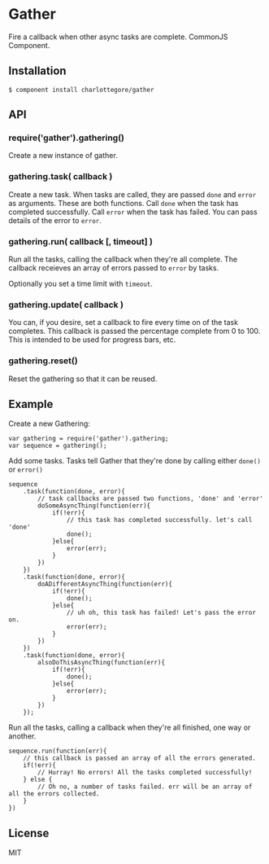 
# Gather

  Fire a callback when other async tasks are complete. CommonJS Component.

## Installation

    $ component install charlottegore/gather

## API

### require('gather').gathering()

Create a new instance of gather. 

### gathering.task( callback )

Create a new task. When tasks are called, they are passed `done` and `error` as arguments. These are both functions. Call `done` when the task has completed successfully. Call `error` when the task has failed. You can pass details of the error to `error`.

### gathering.run( callback [, timeout] )

Run all the tasks, calling the callback when they're all complete. The callback receieves an array of errors passed to `error` by tasks.

Optionally you set a time limit with `timeout`.

### gathering.update( callback )

You can, if you desire, set a callback to fire every time on of the task completes. This callback is passed the percentage complete from 0 to 100. This is intended to be used for progress bars, etc. 

### gathering.reset()

Reset the gathering so that it can be reused.

## Example

Create a new Gathering:
```
var gathering = require('gather').gathering;
var sequence = gathering();
```

Add some tasks. Tasks tell Gather that they're done by calling either `done()` or `error()` 
```
sequence
	.task(function(done, error){	
		// task callbacks are passed two functions, 'done' and 'error'
		doSomeAsyncThing(function(err){
			if(!err){
			    // this task has completed successfully. let's call 'done'
				done();
			}else{
				error(err);
			}
		})
	})
	.task(function(done, error){	
		doADifferentAsyncThing(function(err){
			if(!err){
				done();
			}else{
				// uh oh, this task has failed! Let's pass the error on.
				error(err);
			}
		})
	})
	.task(function(done, error){	
		alsoDoThisAsyncThing(function(err){
			if(!err){
				done();
			}else{
				error(err);
			}
		})
	});
```

Run all the tasks, calling a callback when they're all finished, one way or another.
```
sequence.run(function(err){
	// this callback is passed an array of all the errors generated.
	if(!err){
		// Hurray! No errors! All the tasks completed successfully!
	} else {
		// Oh no, a number of tasks failed. err will be an array of all the errors collected.
	}
})
```

## License

  MIT
